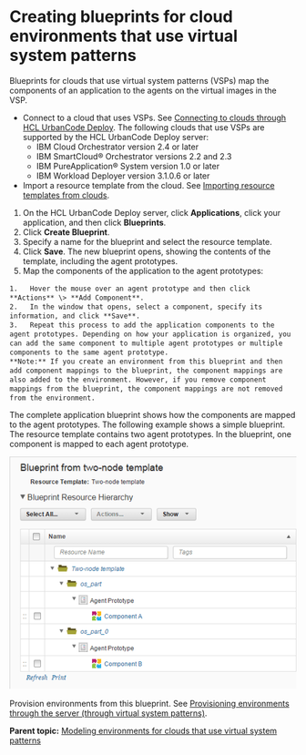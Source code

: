 # Creating blueprints for cloud environments that use virtual system patterns

Blueprints for clouds that use virtual system patterns \(VSPs\) map the components of an application to the agents on the virtual images in the VSP.

-   Connect to a cloud that uses VSPs. See [Connecting to clouds through HCL UrbanCode Deploy](../../com.edt.doc/topics/../../com.udeploy.doc/topics/cloud_integrate_vsp_ov.md). The following clouds that use VSPs are supported by the HCL UrbanCode Deploy server:
    -   IBM Cloud Orchestrator version 2.4 or later
    -   IBM SmartCloud® Orchestrator versions 2.2 and 2.3
    -   IBM PureApplication® System version 1.0 or later
    -   IBM Workload Deployer version 3.1.0.6 or later
-   Import a resource template from the cloud. See [Importing resource templates from clouds](resources_template_import_cloud.md).

1.   On the HCL UrbanCode Deploy server, click **Applications**, click your application, and then click **Blueprints**. 
2.   Click **Create Blueprint**. 
3.   Specify a name for the blueprint and select the resource template. 
4.   Click **Save**. The new blueprint opens, showing the contents of the template, including the agent prototypes.
5.   Map the components of the application to the agent prototypes: 

    1.   Hover the mouse over an agent prototype and then click **Actions** \> **Add Component**. 
    2.   In the window that opens, select a component, specify its information, and click **Save**. 
    3.   Repeat this process to add the application components to the agent prototypes. Depending on how your application is organized, you can add the same component to multiple agent prototypes or multiple components to the same agent prototype.
    **Note:** If you create an environment from this blueprint and then add component mappings to the blueprint, the component mappings are also added to the environment. However, if you remove component mappings from the blueprint, the component mappings are not removed from the environment.


The complete application blueprint shows how the components are mapped to the agent prototypes. The following example shows a simple blueprint. The resource template contains two agent prototypes. In the blueprint, one component is mapped to each agent prototype.

![A simple blueprint that was created from a two-node resource template](../images/app_blueprint_create_a.gif)

Provision environments from this blueprint. See [Provisioning environments through the server \(through virtual system patterns\)](env_provision_vsp.md).

**Parent topic:** [Modeling environments for clouds that use virtual system patterns](../../com.edt.doc/topics/blueprint_edit_clouds_vsp.md)

